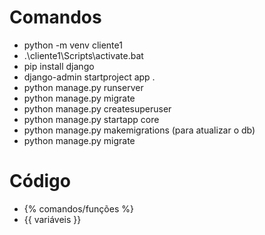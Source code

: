 # Comandos
- python -m venv cliente1
- .\cliente1\Scripts\activate.bat
- pip install django
- django-admin startproject app .
- python manage.py runserver
- python manage.py migrate
- python manage.py createsuperuser
- python manage.py startapp core
- python manage.py makemigrations (para atualizar o db)
- python manage.py migrate

# Código
- {% comandos/funções %}
- {{ variáveis }}